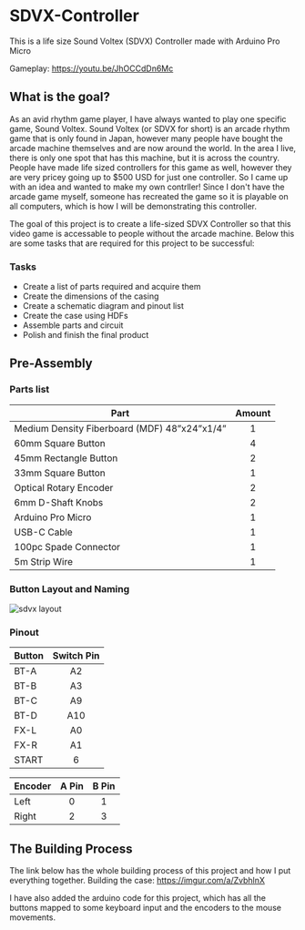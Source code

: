 # SDVX-Controller
This is a life size Sound Voltex (SDVX) Controller made with Arduino Pro Micro

Gameplay: https://youtu.be/JhOCCdDn6Mc

## What is the goal?
As an avid rhythm game player, I have always wanted to play one specific game, Sound Voltex. Sound Voltex (or SDVX for short) is an arcade rhythm game that is only found in Japan, however many people have bought the arcade machine themselves and are now around the world. In the area I live, there is only one spot that has this machine, but it is across the country. People have made life sized controllers for this game as well, however they are very pricey going up to $500 USD for just one controller. So I came up with an idea and wanted to make my own contrller! Since I don't have the arcade game myself, someone has recreated the game so it is playable on all computers, which is how I will be demonstrating this controller. 

The goal of this project is to create a life-sized SDVX Controller so that this video game is accessable to people without the arcade machine. Below this are some tasks that are required for this project to be successful: 

### Tasks
- Create a list of parts required and acquire them
- Create the dimensions of the casing
- Create a schematic diagram and pinout list
- Create the case using HDFs
- Assemble parts and circuit 
- Polish and finish the final product

## Pre-Assembly

### Parts list
| Part | Amount |
| ----------- | :-----------: |
| Medium Density Fiberboard (MDF) 48”x24”x1/4” | 1 | 
| 60mm Square Button | 4 |
| 45mm Rectangle Button | 2 |
| 33mm Square Button | 1 |
| Optical Rotary Encoder | 2 |
| 6mm D-Shaft Knobs | 2 |
| Arduino Pro Micro | 1 |
| USB-C Cable  | 1 |
| 100pc Spade Connector | 1 |
| 5m Strip Wire | 1 |

### Button Layout and Naming
![sdvx layout](https://user-images.githubusercontent.com/67884995/209450498-75a98e8d-c59a-4119-a280-958cf7c1a38d.png)

### Pinout 
| Button | Switch Pin |
| ------ | :--------: |
| BT-A | A2 |
| BT-B | A3 |
| BT-C | A9 |
| BT-D | A10 |
| FX-L | A0 |
| FX-R | A1 |
| START | 6 |

| Encoder | A Pin | B Pin |
| ------- | :----: | :----: |
| Left | 0 | 1 |
| Right | 2 | 3 |

## The Building Process
The link below has the whole building process of this project and how I put everything together.
Building the case: https://imgur.com/a/ZvbhlnX

I have also added the arduino code for this project, which has all the buttons mapped to some keyboard input and the encoders to the mouse movements. 

